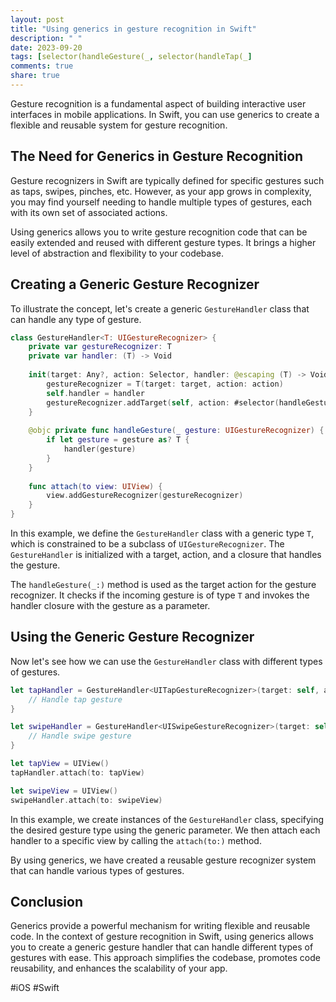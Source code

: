 ```yaml
---
layout: post
title: "Using generics in gesture recognition in Swift"
description: " "
date: 2023-09-20
tags: [selector(handleGesture(_, selector(handleTap(_]
comments: true
share: true
---
```


Gesture recognition is a fundamental aspect of building interactive user interfaces in mobile applications. In Swift, you can use generics to create a flexible and reusable system for gesture recognition.

## The Need for Generics in Gesture Recognition
Gesture recognizers in Swift are typically defined for specific gestures such as taps, swipes, pinches, etc. However, as your app grows in complexity, you may find yourself needing to handle multiple types of gestures, each with its own set of associated actions.

Using generics allows you to write gesture recognition code that can be easily extended and reused with different gesture types. It brings a higher level of abstraction and flexibility to your codebase.

## Creating a Generic Gesture Recognizer
To illustrate the concept, let's create a generic `GestureHandler` class that can handle any type of gesture.

```swift
class GestureHandler<T: UIGestureRecognizer> {
    private var gestureRecognizer: T
    private var handler: (T) -> Void
    
    init(target: Any?, action: Selector, handler: @escaping (T) -> Void) {
        gestureRecognizer = T(target: target, action: action)
        self.handler = handler
        gestureRecognizer.addTarget(self, action: #selector(handleGesture(_:)))
    }
    
    @objc private func handleGesture(_ gesture: UIGestureRecognizer) {
        if let gesture = gesture as? T {
            handler(gesture)
        }
    }
    
    func attach(to view: UIView) {
        view.addGestureRecognizer(gestureRecognizer)
    }
}
```

In this example, we define the `GestureHandler` class with a generic type `T`, which is constrained to be a subclass of `UIGestureRecognizer`. The `GestureHandler` is initialized with a target, action, and a closure that handles the gesture.

The `handleGesture(_:)` method is used as the target action for the gesture recognizer. It checks if the incoming gesture is of type `T` and invokes the handler closure with the gesture as a parameter.

## Using the Generic Gesture Recognizer
Now let's see how we can use the `GestureHandler` class with different types of gestures.

```swift
let tapHandler = GestureHandler<UITapGestureRecognizer>(target: self, action: #selector(handleTap(_:))) { gesture in
    // Handle tap gesture
}

let swipeHandler = GestureHandler<UISwipeGestureRecognizer>(target: self, action: #selector(handleSwipe(_:))) { gesture in
    // Handle swipe gesture
}

let tapView = UIView()
tapHandler.attach(to: tapView)

let swipeView = UIView()
swipeHandler.attach(to: swipeView)
```

In this example, we create instances of the `GestureHandler` class, specifying the desired gesture type using the generic parameter. We then attach each handler to a specific view by calling the `attach(to:)` method.

By using generics, we have created a reusable gesture recognizer system that can handle various types of gestures.

## Conclusion
Generics provide a powerful mechanism for writing flexible and reusable code. In the context of gesture recognition in Swift, using generics allows you to create a generic gesture handler that can handle different types of gestures with ease. This approach simplifies the codebase, promotes code reusability, and enhances the scalability of your app.

#iOS #Swift